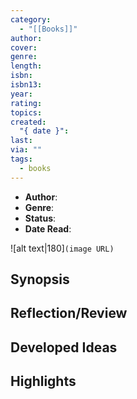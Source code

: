 ```yaml
---
category:
  - "[[Books]]"
author: 
cover: 
genre: 
length: 
isbn: 
isbn13: 
year: 
rating: 
topics: 
created:
  "{ date }": 
last: 
via: ""
tags:
  - books
---
```

- **Author**: 
- **Genre**: 
- **Status**: 
- **Date Read**:


![alt text|180]`(image URL)`

## Synopsis


## Reflection/Review


## Developed Ideas


## Highlights